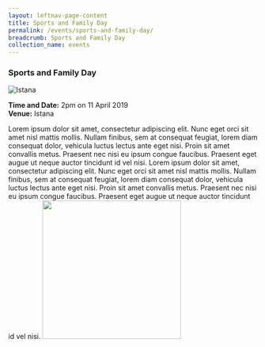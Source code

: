 ```yaml
---
layout: leftnav-page-content
title: Sports and Family Day
permalink: /events/sports-and-family-day/
breadcrumb: Sports and Family Day
collection_name: events
---
```


### Sports and Family Day

![Istana](/images/file6x8uzzbsc4517q3cv37g.jpg)

**Time and Date:** 2pm on 11 April 2019
<br>**Venue:** Istana

Lorem ipsum dolor sit amet, consectetur adipiscing elit. Nunc eget orci sit amet nisl mattis mollis. Nullam finibus, sem at consequat feugiat, lorem diam consequat dolor, vehicula luctus lectus ante eget nisi. Proin sit amet convallis metus. Praesent nec nisi eu ipsum congue faucibus. Praesent eget augue ut neque auctor tincidunt id vel nisi.
Lorem ipsum dolor sit amet, consectetur adipiscing elit. Nunc eget orci sit amet nisl mattis mollis. Nullam finibus, sem at consequat feugiat, lorem diam consequat dolor, vehicula luctus lectus ante eget nisi. Proin sit amet convallis metus. Praesent nec nisi eu ipsum congue faucibus. Praesent eget augue ut neque auctor tincidunt id vel nisi.
<a href="#"><img src="/images/sign-up-btn.png" style="width:280px" /> </a>
